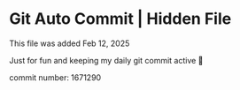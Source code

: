# Git Auto Commit | Hidden File

This file was added Feb 12, 2025

Just for fun and keeping my daily git commit active 🤪

commit number: 1671290
